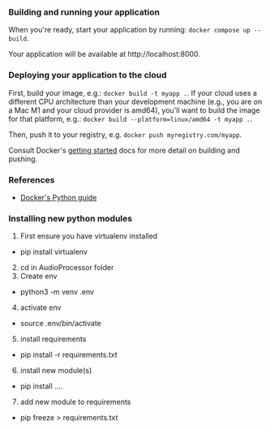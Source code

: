 ### Building and running your application

When you're ready, start your application by running:
`docker compose up --build`.

Your application will be available at http://localhost:8000.

### Deploying your application to the cloud

First, build your image, e.g.: `docker build -t myapp .`.
If your cloud uses a different CPU architecture than your development
machine (e.g., you are on a Mac M1 and your cloud provider is amd64),
you'll want to build the image for that platform, e.g.:
`docker build --platform=linux/amd64 -t myapp .`.

Then, push it to your registry, e.g. `docker push myregistry.com/myapp`.

Consult Docker's [getting started](https://docs.docker.com/go/get-started-sharing/)
docs for more detail on building and pushing.

### References
* [Docker's Python guide](https://docs.docker.com/language/python/)

### Installing new python modules
1. First ensure you have virtualenv installed
- pip install virtualenv
2. cd in AudioProcessor folder
3. Create env
- python3 -m venv .env
4. activate env
- source .env/bin/activate
5. install requirements
- pip install -r requirements.txt
6. install new module(s)
- pip install ....
7. add new module to requirements
- pip freeze > requirements.txt